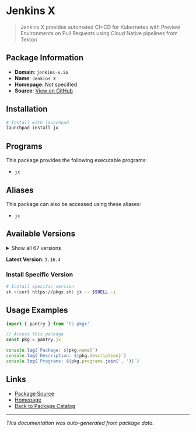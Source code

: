 # Jenkins X

> Jenkins X provides automated CI+CD for Kubernetes with Preview Environments on Pull Requests using Cloud Native pipelines from Tekton

## Package Information

- **Domain**: `jenkins-x.io`
- **Name**: `Jenkins X`
- **Homepage**: Not specified
- **Source**: [View on GitHub](https://github.com/pkgxdev/pantry/tree/main/projects/jenkins-x.io/package.yml)

## Installation

```bash
# Install with launchpad
launchpad install jx
```

## Programs

This package provides the following executable programs:

- `jx`

## Aliases

This package can also be accessed using these aliases:

- `jx`

## Available Versions

<details>
<summary>Show all 67 versions</summary>

- `3.16.4`, `3.16.1`, `3.16.0`, `3.11.116`, `3.11.113`
- `3.11.111`, `3.11.108`, `3.11.107`, `3.11.105`, `3.11.92`
- `3.11.90`, `3.11.87`, `3.11.81`, `3.11.78`, `3.11.77`
- `3.11.76`, `3.11.75`, `3.11.74`, `3.11.71`, `3.11.70`
- `3.11.69`, `3.11.66`, `3.11.65`, `3.11.63`, `3.11.56`
- `3.11.52`, `3.11.49`, `3.11.48`, `3.11.45`, `3.11.44`
- `3.11.41`, `3.11.39`, `3.11.38`, `3.11.27`, `3.11.26`
- `3.11.25`, `3.11.24`, `3.11.21`, `3.11.17`, `3.11.14`
- `3.11.11`, `3.11.10`, `3.11.8`, `3.11.7`, `3.11.5`
- `3.11.4`, `3.11.2`, `3.11.1`, `3.11.0`, `3.10.182`
- `3.10.181`, `3.10.180`, `3.10.178`, `3.10.177`, `3.10.176`
- `3.10.172`, `3.10.170`, `3.10.169`, `3.10.167`, `3.10.166`
- `3.10.161`, `3.10.160`, `3.10.158`, `3.10.157`, `3.10.156`
- `3.10.155`, `3.10.154`

</details>

**Latest Version**: `3.16.4`

### Install Specific Version

```bash
# Install specific version
sh <(curl https://pkgx.sh) jx -- $SHELL -i
```

## Usage Examples

```typescript
import { pantry } from 'ts-pkgx'

// Access this package
const pkg = pantry.jx

console.log(`Package: ${pkg.name}`)
console.log(`Description: ${pkg.description}`)
console.log(`Programs: ${pkg.programs.join(', ')}`)
```

## Links

- [Package Source](https://github.com/pkgxdev/pantry/tree/main/projects/jenkins-x.io/package.yml)
- [Homepage](#)
- [Back to Package Catalog](../../package-catalog.md)

---

*This documentation was auto-generated from package data.*

